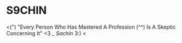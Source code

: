 # S9CHIN
&lt;(") "Every Person Who Has Mastered A Profession (^^) Is A Skeptic Concerning It" &lt;3 _ *Sachin* 3:) &lt;

